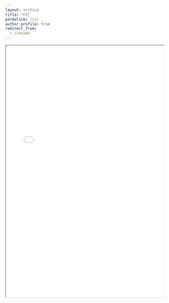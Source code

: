 ```yaml
---
layout: archive
title: "CV"
permalink: /cv/
author_profile: true
redirect_from:
  - /resume
---
```


  <iframe class="responsive-iframe" src="/files/cv.pdf" width="100%" height="800px">
      This browser does not support PDFs. Please download the PDF to view it: 
      <a href="/files/cv.pdf">Download PDF</a>
  </iframe>
